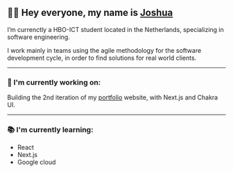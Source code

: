 <!-- ![banner](https://github.com/josh0x/josh-hz.github.io/blob/master/img/DJI_0104.jpeg) -->

## 👋🏽 Hey everyone, my name is [Joshua](https://www.linkedin.com/in/thejoshuabowers/) 

I’m currenctly a HBO-ICT student located in the Netherlands, specializing in software engineering. 

I work mainly in teams using the agile methodology for the software development cycle, in order to find solutions for real world clients.

--- 

### 🚀 I'm currently working on: 

Building the 2nd iteration of my [portfolio](https://joshuabowers.nl) website, with Next.js and Chakra UI. 

--- 

### 📚 I'm currently learning: 

- React
- Next.js
- Google cloud
